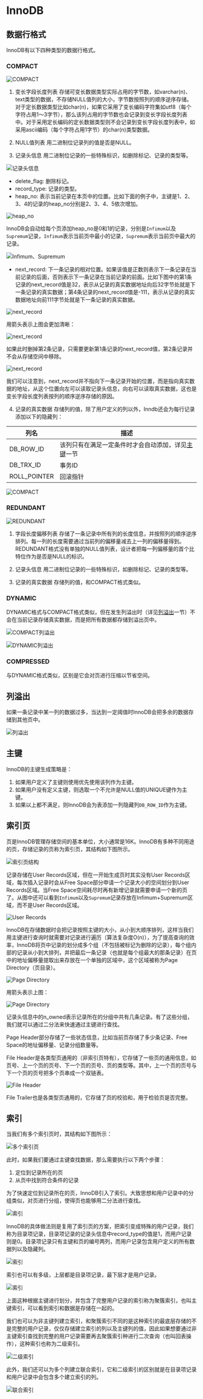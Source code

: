 # InnoDB

## 数据行格式

InnoDB有以下四种类型的数据行格式。

### COMPACT

![COMPACT](resources/innodb-1.png)

1. 变长字段长度列表
存储可变长数据类型实际占用的字节数，如varchar(n)、text类型的数据，不存储NULL值列的大小，字节数按照列的顺序逆序存储。对于定长数据类型比如char(n)，如果它采用了变长编码字符集如utf8（每个字符占用1～3字节），那么该列占用的字节数也会记录到变长字段长度列表中。对于采用定长编码的定长数据类型则不会记录到变长字段长度列表中，如采用ascii编码（每个字符占用1字节）的char(n)类型数据。

2. NULL值列表
用二进制位记录列的值是否是NULL。

3. 记录头信息
用二进制位记录的一些特殊标识，如删除标记、记录的类型等。

![记录头信息](resources/innodb-9.png)

- delete_flag: 删除标记。
- record_type: 记录的类型。
- heap_no: 表示当前记录在本页中的位置。比如下面的例子中，主键是1、2、3、4的记录的heap_no分别是2、3、4、5依次增加。

![heap_no](resources/innodb-10.png)

InnoDB会自动给每个页添加heap_no是0和1的记录，分别是`Infimum`以及`Supremum`记录，`Infimum`表示当前页中最小的记录，`Supremum`表示当前页中最大的记录。

![Infimum、Supremum](resources/innodb-11.png)

- next_record: 下一条记录的相对位置。如果该值是正数则表示下一条记录在当前记录的后面，否则表示下一条记录在当前记录的前面。比如下图中的第1条记录的next_record值是32，表示从记录的真实数据地址向后32字节处就是下一条记录的真实数据；第4条记录的next_record值是-111，表示从记录的真实数据地址向前111字节处就是下一条记录的真实数据。

![next_record](resources/innodb-13.png)

用箭头表示上图会更加清晰：

![next_record](resources/innodb-12.png)

如果此时删掉第2条记录，只需要更新第1条记录的next_record值，第2条记录并不会从存储空间中移除。

![next_record](resources/innodb-14.png)

我们可以注意到，next_record并不指向下一条记录开始的位置，而是指向真实数据的地址，从这个位置向左可以读取记录头信息，向右可以读取真实数据，这也是变长字段长度列表按列的顺序逆序存储的原因。

4. 记录的真实数据
存储列的值，除了用户定义的列以外，Inndb还会为每行记录添加以下的隐藏列：

|       列名       |                        描述                              |
|------------------|---------------------------------------------------------|
|     DB_ROW_ID    | 该列只有在满足一定条件时才会自动添加，详见[主键](#主键)一节      |
|     DB_TRX_ID    | 事务ID                                                   |
|   ROLL_POINTER   | 回滚指针                                                  |

![COMPACT](resources/innodb-2.png)

### REDUNDANT

![REDUNDANT](resources/innodb-3.png)

1. 字段长度偏移列表
存储了一条记录中所有列的长度信息，并按照列的顺序逆序排列。每一列的长度需要通过当前列的偏移量减去上一列的偏移量得到。REDUNDANT格式没有单独的NULL值列表，设计者把每一列偏移量的首个比特位作为是否是NULL的标识。

2. 记录头信息
用二进制位记录的一些特殊标识，如删除标记、记录的类型等。

3. 记录的真实数据
存储列的值，和COMPACT格式类似。

### DYNAMIC

DYNAMIC格式与COMPACT格式类似，但在发生列溢出时（详见[列溢出](#列溢出)一节）不会在当前记录存储真实数据，而是把所有数据都存储到溢出页中。

![COMPACT列溢出](resources/innodb-4.png)

![DYNAMIC列溢出](resources/innodb-5.png)

### COMPRESSED

与DYNAMIC格式类似，区别是它会对页进行压缩以节省空间。

## 列溢出

如果一条记录中某一列的数据过多，当达到一定阈值时InnoDB会把多余的数据存储到其他页中。

![列溢出](resources/innodb-6.png)

## 主键

InnoDB的主键生成策略是：

1. 如果用户定义了主键则使用优先使用该列作为主键。
2. 如果用户没有定义主键，则选取一个不允许是NULL值的UNIQUE键作为主键。
3. 如果以上都不满足，则InnoDB会为表添加一列隐藏列`DB_ROW_ID`作为主键。

## 索引页

页是InnoDB管理存储空间的基本单位，大小通常是16K。InnoDB有多种不同用途的页，存储记录的页称为索引页，其结构如下图所示。

![索引页结构](resources/innodb-7.png)

记录存储在User Records区域，但在一开始生成页时其实没有User Records区域，每次插入记录时会从Free Space部分申请一个记录大小的空间划分到User Records区域。当Free Space空间耗尽时再有新增记录就需要申请一个新的页了。从图中还可以看到`Infimum`以及`Supremum`记录存放在Infimum+Supremum区域，而不是User Records区域。

![User Records](resources/innodb-8.png)

InnoDB在存储数据时会把记录按照主键的大小，从小到大顺序排列，这样当我们用主键进行查询时就需要对记录进行遍历（算法复杂度O(n)），为了提高查询的效率，InnoDB将页中记录的划分成多个组（不包括被标记为删除的记录），每个组内部的记录从小到大排列，并把最后一条记录（也就是每个组最大的那条记录）在页中的地址偏移量提取出来存放在一个单独的区域中，这个区域被称为Page Directory（页目录）。

![Page Directory](resources/innodb-15.png)

用箭头表示上图：

![Page Directory](resources/innodb-16.png)

记录头信息中的n_owned表示记录所在的分组中共有几条记录。有了这些分组，我们就可以通过二分法来快速通过主键进行查找。

Page Header部分存储了一些状态信息，比如当前页存储了多少条记录、Free Space的地址偏移量、记录分组数量等。

File Header是各类型页通用的（非索引页特有），它存储了一些页的通用信息，如页号、上一个页的页号、下一个页的页号、页的类型等。其中，上一个页的页号与下一个页的页号把多个页串成一个双链表。

![File Header](resources/innodb-17.png)

File Trailer也是各类型页通用的，它存储了页的校验和，用于检验页是否完整。

## 索引

当我们有多个索引页时，其结构如下图所示：

![多个索引页](resources/innodb-18.png)

此时，如果我们要通过主键查找数据，那么需要执行以下两个步骤：

1. 定位到记录所在的页
2. 从页中找到符合条件的记录

为了快速定位到记录所在的页，InnoDB引入了索引。大致思想和用户记录中的分组类似，对页进行分组，使得页也能够用二分法进行查找。

![索引](resources/innodb-19.png)

InnoDB的具体做法则是复用了索引页的方案，把索引变成特殊的用户记录，我们称为目录项记录，目录项记录的记录头信息中record_type的值是1，而用户记录则是0。目录项记录只有主键和页的编号两列，而用户记录包含用户定义的所有数据列以及隐藏列。

![索引](resources/innodb-20.png)

索引也可以有多级，上层都是目录项记录，最下层才是用户记录。

![索引](resources/innodb-21.png)

上面这种根据主键进行划分，并包含了完整用户记录的索引称为聚簇索引，也叫主键索引，可以看到索引和数据是存储在一起的。

我们也可以为非主键列建立索引，和聚簇索引不同的是这种索引的最底层存储的不是完整的用户记录，仅仅存储建立索引的列以及主键列的值，因此如果想要通过非主键索引查找到完整的用户记录需要再去聚簇索引种进行二次查询（也叫回表操作），这种索引也称为二级索引。

![二级索引](resources/innodb-22.png)

此外，我们还可以为多个列建立联合索引，它和二级索引的区别就是在目录项记录和用户记录中会包含多个建立索引的列。

![联合索引](resources/innodb-23.png)
